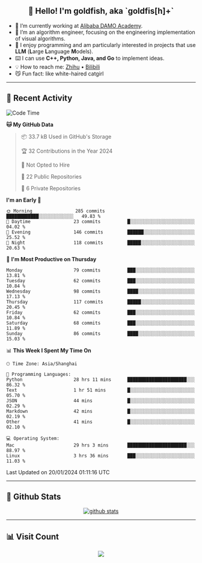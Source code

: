 
<h2 align="center">👋 Hello! I'm goldfish, aka `goldfis[h]+`</h2>

- 📍 I’m currently working at [Alibaba DAMO Academy](https://damo.alibaba.com/).  
- 🌱 I’m an algorithm engineer, focusing on the engineering implementation of visual algorithms.  
- 💬 I enjoy programming and am particularly interested in projects that use **LLM** (**L**arge **L**anguage **M**odels).   
- ⌨️ I can use **C++, Python, Java, and Go** to implement ideas.  
- 💡 How to reach me: [Zhihu](https://www.zhihu.com/people/goldfishh) • [Bilibili](https://space.bilibili.com/11349246)  
- 😼 Fun fact: like white-haired catgirl  

-------

## 🔧 Recent Activity

<!--START_SECTION:waka-->
![Code Time](http://img.shields.io/badge/Code%20Time-73%20hrs%2022%20mins-blue)

**🐱 My GitHub Data** 

> 📦 33.7 kB Used in GitHub's Storage 
 > 
> 🏆 32 Contributions in the Year 2024
 > 
> 🚫 Not Opted to Hire
 > 
> 📜 22 Public Repositories 
 > 
> 🔑 6 Private Repositories 
 > 
**I'm an Early 🐤** 

```text
🌞 Morning                285 commits         ████████████░░░░░░░░░░░░░   49.83 % 
🌆 Daytime                23 commits          █░░░░░░░░░░░░░░░░░░░░░░░░   04.02 % 
🌃 Evening                146 commits         ██████░░░░░░░░░░░░░░░░░░░   25.52 % 
🌙 Night                  118 commits         █████░░░░░░░░░░░░░░░░░░░░   20.63 % 
```
📅 **I'm Most Productive on Thursday** 

```text
Monday                   79 commits          ███░░░░░░░░░░░░░░░░░░░░░░   13.81 % 
Tuesday                  62 commits          ███░░░░░░░░░░░░░░░░░░░░░░   10.84 % 
Wednesday                98 commits          ████░░░░░░░░░░░░░░░░░░░░░   17.13 % 
Thursday                 117 commits         █████░░░░░░░░░░░░░░░░░░░░   20.45 % 
Friday                   62 commits          ███░░░░░░░░░░░░░░░░░░░░░░   10.84 % 
Saturday                 68 commits          ███░░░░░░░░░░░░░░░░░░░░░░   11.89 % 
Sunday                   86 commits          ████░░░░░░░░░░░░░░░░░░░░░   15.03 % 
```


📊 **This Week I Spent My Time On** 

```text
🕑︎ Time Zone: Asia/Shanghai

💬 Programming Languages: 
Python                   28 hrs 11 mins      ██████████████████████░░░   86.32 % 
Text                     1 hr 51 mins        █░░░░░░░░░░░░░░░░░░░░░░░░   05.70 % 
JSON                     44 mins             █░░░░░░░░░░░░░░░░░░░░░░░░   02.29 % 
Markdown                 42 mins             █░░░░░░░░░░░░░░░░░░░░░░░░   02.19 % 
Other                    41 mins             █░░░░░░░░░░░░░░░░░░░░░░░░   02.10 % 

💻 Operating System: 
Mac                      29 hrs 3 mins       ██████████████████████░░░   88.97 % 
Linux                    3 hrs 36 mins       ███░░░░░░░░░░░░░░░░░░░░░░   11.03 % 
```


 Last Updated on 20/01/2024 01:11:16 UTC
<!--END_SECTION:waka-->

-------

## 📆 Github Stats

<p align="center">
    <a href="https://github.com/anuraghazra/github-readme-stats">
      <img src="https://github-readme-stats.vercel.app/api?username=goldfishh&show_icons=true&theme=dracula" alt="github stats" />
    </a>
</p>

-------

## 📊 Visit Count

<p align="center">
  <a href="https://count.getloli.com/"><img src="https://count.getloli.com/get/@:goldfishh?theme=rule34"></a>
</p>
